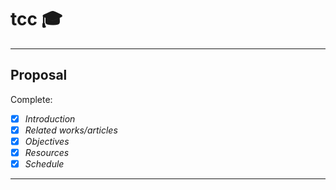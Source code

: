 # tcc :mortar_board:

---

## Proposal

Complete:

- [x] *Introduction*
- [x] *Related works/articles*
- [x] *Objectives*
- [x] *Resources*
- [x] *Schedule*

---
